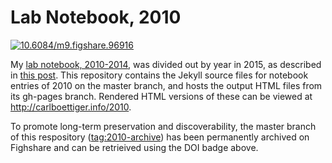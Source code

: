 # Lab Notebook, 2010

[![10.6084/m9.figshare.96916](https://img.shields.io/badge/DOI-10.6084%2Fm9.figshare.96916-blue.svg)](http://dx.doi.org/10.6084/m9.figshare.96916)

My [lab notebook, 2010-2014](https://github.com/cboettig/labnotebook), was divided out by year in 2015, as described in [this post](http://www.carlboettiger.info/2015/01/01/notebook-maintenance-and-scaling.html). This repository contains the Jekyll source files for notebook entries of 2010 on the master branch, and hosts the output HTML files from its gh-pages branch.  Rendered HTML versions of these can be viewed at http://carlboettiger.info/2010.

To promote long-term preservation and discoverability, the master branch of this respository ([tag:2010-archive](https://github.com/cboettig/2010/releases/tag/2010-archive)) has been permanently archived on Fighshare and can be retrieived using the DOI badge above.

